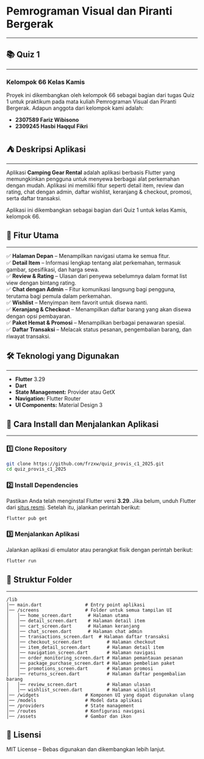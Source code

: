 # Pemrograman Visual dan Piranti Bergerak

---

## 📚 Quiz 1

---

### Kelompok 66 Kelas Kamis

Proyek ini dikembangkan oleh kelompok 66 sebagai bagian dari tugas Quiz 1 untuk praktikum pada mata kuliah Pemrograman Visual dan Piranti Bergerak. Adapun anggota dari kelompok kami adalah:

- **2307589 Fariz Wibisono**
- **2309245 Hasbi Haqqul Fikri**

## ⛺ Deskripsi Aplikasi

---

Aplikasi **Camping Gear Rental** adalah aplikasi berbasis Flutter yang memungkinkan pengguna untuk menyewa berbagai alat perkemahan dengan mudah. Aplikasi ini memiliki fitur seperti detail item, review dan rating, chat dengan admin, daftar wishlist, keranjang & checkout, promosi, serta daftar transaksi.

Aplikasi ini dikembangkan sebagai bagian dari Quiz 1 untuk kelas Kamis, kelompok 66.

## 📌 Fitur Utama

---

✅ **Halaman Depan** – Menampilkan navigasi utama ke semua fitur.  
✅ **Detail Item** – Informasi lengkap tentang alat perkemahan, termasuk gambar, spesifikasi, dan harga sewa.  
✅ **Review & Rating** – Ulasan dari penyewa sebelumnya dalam format list view dengan bintang rating.  
✅ **Chat dengan Admin** – Fitur komunikasi langsung bagi pengguna, terutama bagi pemula dalam perkemahan.  
✅ **Wishlist** – Menyimpan item favorit untuk disewa nanti.  
✅ **Keranjang & Checkout** – Menampilkan daftar barang yang akan disewa dengan opsi pembayaran.  
✅ **Paket Hemat & Promosi** – Menampilkan berbagai penawaran spesial.  
✅ **Daftar Transaksi** – Melacak status pesanan, pengembalian barang, dan riwayat transaksi.

## 🛠 Teknologi yang Digunakan

---

- **Flutter** 3.29
- **Dart**
- **State Management:** Provider atau GetX
- **Navigation:** Flutter Router
- **UI Components:** Material Design 3

## 🚀 Cara Install dan Menjalankan Aplikasi

---

### 1️⃣ **Clone Repository**

```bash
git clone https://github.com/frzxw/quiz_provis_c1_2025.git
cd quiz_provis_c1_2025
```

### 2️⃣ **Install Dependencies**

Pastikan Anda telah menginstal Flutter versi **3.29**. Jika belum, unduh Flutter dari [situs resmi](https://flutter.dev/docs/get-started/install). Setelah itu, jalankan perintah berikut:

```bash
flutter pub get
```

### 3️⃣ **Menjalankan Aplikasi**

Jalankan aplikasi di emulator atau perangkat fisik dengan perintah berikut:

```bash
flutter run
```

## 📂 Struktur Folder

---

```
/lib
│── main.dart                # Entry point aplikasi
│── /screens                 # Folder untuk semua tampilan UI
│   │── home_screen.dart      # Halaman utama
│   │── detail_screen.dart    # Halaman detail item
│   │── cart_screen.dart      # Halaman keranjang
│   │── chat_screen.dart      # Halaman chat admin
│   │── transactions_screen.dart  # Halaman daftar transaksi
│   │── checkout_screen.dart         # Halaman checkout
│   │── item_detail_screen.dart      # Halaman detail item
│   │── navigation_screen.dart       # Halaman navigasi
│   │── order_monitoring_screen.dart # Halaman pemantauan pesanan
│   │── package_purchase_screen.dart # Halaman pembelian paket
│   │── promotions_screen.dart       # Halaman promosi
│   │── returns_screen.dart          # Halaman daftar pengembalian barang
│   │── review_screen.dart           # Halaman ulasan
│   │── wishlist_screen.dart         # Halaman wishlist
│── /widgets                 # Komponen UI yang dapat digunakan ulang
│── /models                  # Model data aplikasi
│── /providers               # State management
│── /routes                  # Konfigurasi navigasi
│── /assets                  # Gambar dan ikon
```

## 📜 Lisensi

MIT License – Bebas digunakan dan dikembangkan lebih lanjut.
